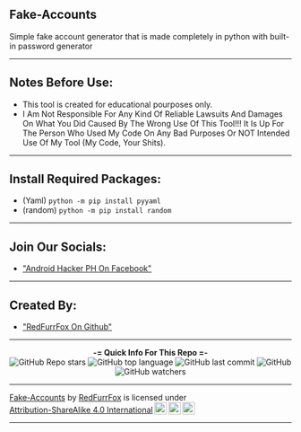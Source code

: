 ## Fake-Accounts
Simple fake account generator that is made completely in python with built-in password generator

---

## Notes Before Use:
 - This tool is created for educational pourposes only. 
 - I Am Not Responsible For Any Kind Of Reliable Lawsuits And Damages On What You Did Caused By The Wrong Use Of This Tool!!! It Is Up For The Person Who Used My Code On Any Bad Purposes Or NOT Intended Use Of My Tool (My Code, Your Shits).

---

## Install Required Packages:
 - (Yaml) `python -m pip install pyyaml`
 - (random) `python -m pip install random`

---

## Join Our Socials: 

 - ["Android Hacker PH On Facebook"](https://www.facebook.com/groups/1778790372291663)

---
  
## Created By: 
  
 - ["RedFurrFox On Github"](https://github.com/RedFurrFox)

---

<p align="center"> 
    <b>-= Quick Info For This Repo =-</b><br>
    <img alt="GitHub Repo stars" src="https://img.shields.io/github/stars/RedFurrFox/Fake-Accounts?style=social">
    <img alt="GitHub top language" src="https://img.shields.io/github/languages/top/RedFurrFox/Fake-Accounts">
    <img alt="GitHub last commit" src="https://img.shields.io/github/last-commit/RedFurrFox/Fake-Accounts">
    <img alt="GitHub" src="https://img.shields.io/github/license/RedFurrFox/Fake-Accounts">
    <img alt="GitHub watchers" src="https://img.shields.io/github/watchers/RedFurrFox/Fake-Accounts?style=social">
</p>

---
 
<p xmlns:cc="http://creativecommons.org/ns#" xmlns:dct="http://purl.org/dc/terms/"><a property="dct:title" rel="cc:attributionURL" href="https://github.com/RedFurrFox/Fake-Accounts">Fake-Accounts</a> by <a rel="cc:attributionURL dct:creator" property="cc:attributionName" href="https://github.com/RedFurrFox">RedFurrFox</a> is licensed under <a href="http://creativecommons.org/licenses/by-sa/4.0/?ref=chooser-v1" target="_blank" rel="license noopener noreferrer" style="display:inline-block;">Attribution-ShareAlike 4.0 International<img style="height:22px!important;margin-left:3px;vertical-align:text-bottom;" src="https://mirrors.creativecommons.org/presskit/icons/cc.svg?ref=chooser-v1"><img style="height:22px!important;margin-left:3px;vertical-align:text-bottom;" src="https://mirrors.creativecommons.org/presskit/icons/by.svg?ref=chooser-v1"><img style="height:22px!important;margin-left:3px;vertical-align:text-bottom;" src="https://mirrors.creativecommons.org/presskit/icons/sa.svg?ref=chooser-v1"></a></p>
 
---
